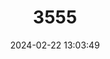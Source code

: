 ---
title: "3555"
category: "Callicebus personatus"
draft: false
date: 2024-02-22 13:03:49
languages:
  English: ["Masked Titi", "Northern Masked Titi", "Atlantic Titi"]
  Spanish; Castilian: ["Guigó", "Sauá"]
  German: ["Maskenspringaffe", "Masken-Springaffe"]
  French: ["Titi À Masque"]
---